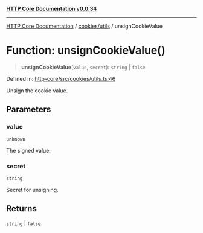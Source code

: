 [**HTTP Core Documentation v0.0.34**](../../../README.md)

***

[HTTP Core Documentation](../../../modules.md) / [cookies/utils](../README.md) / unsignCookieValue

# Function: unsignCookieValue()

> **unsignCookieValue**(`value`, `secret`): `string` \| `false`

Defined in: [http-core/src/cookies/utils.ts:46](https://github.com/stonemjs/http-core/blob/fb38b6d1cb0bd2bb4e252ff611571ec3c006aa1e/src/cookies/utils.ts#L46)

Unsign the cookie value.

## Parameters

### value

`unknown`

The signed value.

### secret

`string`

Secret for unsigning.

## Returns

`string` \| `false`
